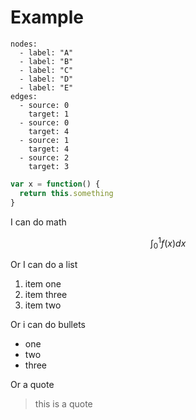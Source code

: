 # Example

```graph
nodes:
  - label: "A"
  - label: "B"
  - label: "C"
  - label: "D"
  - label: "E"
edges:
  - source: 0
    target: 1
  - source: 0
    target: 4
  - source: 1
    target: 4
  - source: 2
    target: 3
```

```javascript
var x = function() {
  return this.something
}
```

I can do math

$$\int_0^1 f(x) dx$$

Or I can do a list

1. item one
1. item three
1. item two

Or i can do bullets

- one
- two
- three

Or a quote

> this is a quote
